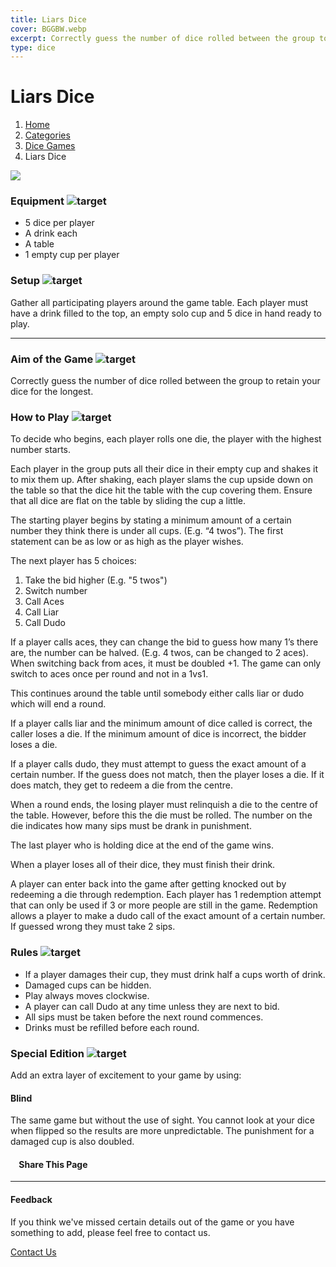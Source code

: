 ```yaml
---
title: Liars Dice
cover: BGGBW.webp
excerpt: Correctly guess the number of dice rolled between the group to retain your dice for the longest.
type: dice
---
```


# Liars Dice

1.  [Home](/)
2.  [Categories](GameCategories)
3.  [Dice Games](GameCategories/DiceGames)
4.  Liars Dice

![](/images/liarsdice.webp)

### Equipment ![target](/images/liquor.webp)

-   5 dice per player
-   A drink each
-   A table
-   1 empty cup per player

### Setup ![target](/images/settings.webp)

Gather all participating players around the game table. Each player must have a drink filled to the top, an empty solo cup and 5 dice in hand ready to play.

* * *

### Aim of the Game ![target](/images/target.webp)

Correctly guess the number of dice rolled between the group to retain your dice for the longest.

### How to Play ![target](/images/question.webp)

To decide who begins, each player rolls one die, the player with the highest number starts.

Each player in the group puts all their dice in their empty cup and shakes it to mix them up. After shaking, each player slams the cup upside down on the table so that the dice hit the table with the cup covering them. Ensure that all dice are flat on the table by sliding the cup a little.

The starting player begins by stating a minimum amount of a certain number they think there is under all cups. (E.g. “4 twos”). The first statement can be as low or as high as the player wishes.

The next player has 5 choices:

1.  Take the bid higher (E.g. "5 twos")
2.  Switch number
3.  Call Aces
4.  Call Liar
5.  Call Dudo

If a player calls aces, they can change the bid to guess how many 1’s there are, the number can be halved. (E.g. 4 twos, can be changed to 2 aces). When switching back from aces, it must be doubled +1. The game can only switch to aces once per round and not in a 1vs1.

This continues around the table until somebody either calls liar or dudo which will end a round.

If a player calls liar and the minimum amount of dice called is correct, the caller loses a die. If the minimum amount of dice is incorrect, the bidder loses a die.

If a player calls dudo, they must attempt to guess the exact amount of a certain number. If the guess does not match, then the player loses a die. If it does match, they get to redeem a die from the centre.

When a round ends, the losing player must relinquish a die to the centre of the table. However, before this the die must be rolled. The number on the die indicates how many sips must be drank in punishment.

The last player who is holding dice at the end of the game wins.

When a player loses all of their dice, they must finish their drink.

A player can enter back into the game after getting knocked out by redeeming a die through redemption. Each player has 1 redemption attempt that can only be used if 3 or more people are still in the game. Redemption allows a player to make a dudo call of the exact amount of a certain number. If guessed wrong they must take 2 sips.

### Rules ![target](/images/rules.webp)

-   If a player damages their cup, they must drink half a cups worth of drink.
-   Damaged cups can be hidden.
-   Play always moves clockwise.
-   A player can call Dudo at any time unless they are next to bid.
-   All sips must be taken before the next round commences.
-   Drinks must be refilled before each round.

### Special Edition ![target](/images/special.webp)

Add an extra layer of excitement to your game by using:

#### **Blind**

The same game but without the use of sight. You cannot look at your dice when flipped so the results are more unpredictable. The punishment for a damaged cup is also doubled.

####     Share This Page

[](https://www.facebook.com/sharer/sharer.php?u=beergogglegames.co.uk/GameCategories/DiceGames/liarsdice)[](https://www.instagram.com/direct/new/)[](https://twitter.com/intent/tweet?url=beergogglegames.co.uk/GameCategories/DiceGames/liarsdice)

* * *

#### Feedback

If you think we've missed certain details out of the game or you have something to add, please feel free to contact us.

  
  
  
[Contact Us](contact)
